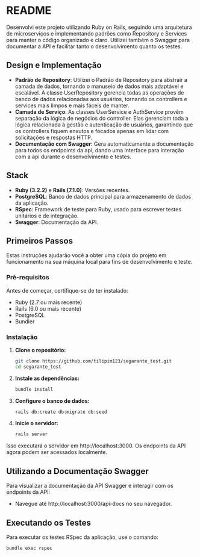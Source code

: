 # README

Desenvolvi este projeto utilizando Ruby on Rails, seguindo uma arquitetura de microserviços e implementando padrões como Repository e Services para manter o código organizado e claro. Utilizei também o Swagger para documentar a API e facilitar tanto o desenvolvimento quanto os testes.

## Design e Implementação

- **Padrão de Repository**: Utilizei o Padrão de Repository para abstrair a camada de dados, tornando o manuseio de dados mais adaptável e escalável. A classe UserRepository gerencia todas as operações de banco de dados relacionadas aos usuários, tornando os controllers e services mais limpos e mais fáceis de manter.
- **Camada de Serviço**: As classes UserService e AuthService provêm separação da lógica de negócios do controller. Elas gerenciam toda a lógica relacionada à gestão e autenticação de usuários, garantindo que os controllers fiquem enxutos e focados apenas em lidar com solicitações e respostas HTTP.
- **Documentação com Swagger**: Gera automaticamente a documentação para todos os endpoints da api, dando uma interface para interação com a api durante o desenvolvimento e testes.

## Stack

- **Ruby (3.2.2)** e **Rails (7.1.0)**: Versões recentes.
- **PostgreSQL**: Banco de dados principal para armazenamento de dados da aplicação.
- **RSpec**: Framework de teste para Ruby, usado para escrever testes unitários e de integração.
- **Swagger**: Documentação da API.


## Primeiros Passos

Estas instruções ajudarão você a obter uma cópia do projeto em funcionamento na sua máquina local para fins de desenvolvimento e teste.

### Pré-requisitos

Antes de começar, certifique-se de ter instalado:
- Ruby (2.7 ou mais recente)
- Rails (6.0 ou mais recente)
- PostgreSQL
- Bundler

### Instalação

1. **Clone o repositório:**

   ```bash
   git clone https://github.com/tilipim123/segarante_test.git
   cd segarante_test

2. **Instale as dependências:**

   ```bash
   bundle install

3. **Configure o banco de dados:**

   ```bash
   rails db:create db:migrate db:seed

4. **Inicie o servidor:**

   ```bash
   rails server
Isso executará o servidor em http://localhost:3000. Os endpoints da API agora podem ser acessados localmente.

## Utilizando a Documentação Swagger

Para visualizar a documentação da API Swagger e interagir com os endpoints da API:
- Navegue até http://localhost:3000/api-docs no seu navegador.

## Executando os Testes

Para executar os testes RSpec da aplicação, use o comando:

```bash
bundle exec rspec
